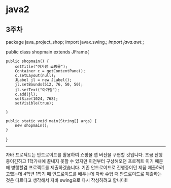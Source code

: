 # java2
3주차
-----------
package java_project_shop;
import javax.swing.*;
import java.awt.*;

public class shopmain extends JFrame{
	
	public shopmain() {
		setTitle("아가랑 쇼핑몰");
		Container c = getContentPane();
		c.setLayout(null);
		JLabel jl = new JLabel();
		jl.setBounds(512, 76, 50, 50);
		jl.setText("아가랑");
		c.add(jl);
		setSize(1024, 768);
		setVisible(true);
		
	}
	
	public static void main(String[] args) {
		new shopmain();
	}

}

----------
자바 프로젝트는 안드로이드를 활용하여 쇼핑몰 앱 버전을 구현할 것입니다.
조금 진행중이긴하고 1학기내에 끝내지 못할 수 있지만 이전부터 구상해오던 프로젝트 이기 때문에 병행할겸 프로젝트를 제출하겠습니다.
기존 안드로이드로 진행중이던 제품 제출하려고했는데 4학년 1학기 때 안드로이드를 배우는데
자바 수업 때 안드로이드로 제출하는 것은 다르다고 생각해서 자바 swing으로 다시 작성하려고 합니다!!
